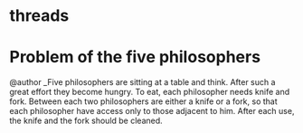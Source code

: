 # threads
# Problem of the five philosophers
 @author _Five philosophers are sitting at a table and
think. After such a great effort they become
hungry. To eat, each philosopher needs knife
and fork. Between each two philosophers are
either a knife or a fork, so that each
philosopher have access only to those
adjacent to him. After each use, the knife and
the fork should be cleaned.
